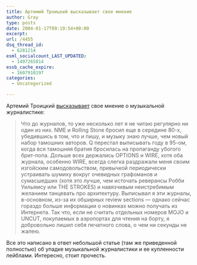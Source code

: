 ```yaml
---
title: Артемий Троицкий высказывает свое мнение
author: Gray
type: posts
date: 2004-01-17T09:19:54+00:00
excerpt:
url: /4455
dsq_thread_id:
  - 6281214
esml_socialcount_LAST_UPDATED:
  - 1497265814
essb_cache_expire:
  - 1607910197
categories:
  - Uncategorized

---
```








Артемий Троицкий <a href="http://www.diversant-daily.ru/index.html?id=21799" target="_blank">высказывает</a> свое мнение о музыкальной журналистике:

> Что до журналов, то уже несколько лет я не читаю регулярно ни один из них. NME и Rolling Stone бросил еще в середине 80-х, убедившись в том, что и пишу, и музыку знаю лучше, чем новый набор тамошних авторов. Q перестал выписывать году в 95-ом, когда вся тамошняя братия бросилась на пропаганду убогого брит-попа. Дольше всех держались OPTIONS и WIRE, хотя оба журнала, особенно WIRE, всегда слегка раздражали меня своим изгойским самодовольством, привычкой периодически устраивать шумиху вокруг очевидных графоманов и сумасшедших (хотя это лучше, чем источать реверансы Робби Уильямсу или THE STROKES) и навязчивым неистребимым желанием танцевать про архитектуру. Выписывал я эти журналы, в-основном, из-за их обширных review sections &#8212; однако сейчас гораздо больше информации о новинках можно получать из Интернета. Так что, если не считать отдельных номеров MOJO и UNCUT, покупаемых в аэропортах для чтения на борту, я добровольно лишил себя печатного слова, о чем ни секунды не жалею. 

Все это написано в ответ небольшой статье (там же приведенной полностью) об упадке музыкальной журналистики и ее купленности лейблами. Интересно, стоит прочесть.